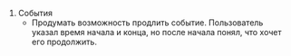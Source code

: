 1. События
   * Продумать возможность продлить событие. Пользователь указал время начала и конца, но после начала понял, что хочет его продолжить.